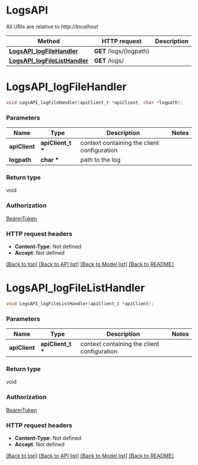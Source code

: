 # LogsAPI

All URIs are relative to *http://localhost*

Method | HTTP request | Description
------------- | ------------- | -------------
[**LogsAPI_logFileHandler**](LogsAPI.md#LogsAPI_logFileHandler) | **GET** /logs/{logpath} | 
[**LogsAPI_logFileListHandler**](LogsAPI.md#LogsAPI_logFileListHandler) | **GET** /logs/ | 


# **LogsAPI_logFileHandler**
```c
void LogsAPI_logFileHandler(apiClient_t *apiClient, char *logpath);
```

### Parameters
Name | Type | Description  | Notes
------------- | ------------- | ------------- | -------------
**apiClient** | **apiClient_t \*** | context containing the client configuration |
**logpath** | **char \*** | path to the log | 

### Return type

void

### Authorization

[BearerToken](../README.md#BearerToken)

### HTTP request headers

 - **Content-Type**: Not defined
 - **Accept**: Not defined

[[Back to top]](#) [[Back to API list]](../README.md#documentation-for-api-endpoints) [[Back to Model list]](../README.md#documentation-for-models) [[Back to README]](../README.md)

# **LogsAPI_logFileListHandler**
```c
void LogsAPI_logFileListHandler(apiClient_t *apiClient);
```

### Parameters
Name | Type | Description  | Notes
------------- | ------------- | ------------- | -------------
**apiClient** | **apiClient_t \*** | context containing the client configuration |

### Return type

void

### Authorization

[BearerToken](../README.md#BearerToken)

### HTTP request headers

 - **Content-Type**: Not defined
 - **Accept**: Not defined

[[Back to top]](#) [[Back to API list]](../README.md#documentation-for-api-endpoints) [[Back to Model list]](../README.md#documentation-for-models) [[Back to README]](../README.md)

